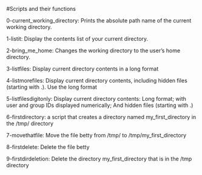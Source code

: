 #Scripts and their functions

0-current_working_directory:  Prints the absolute path name of the current working directory.

1-listit:  Display the contents list of your current directory.

2-bring_me_home:  Changes the working directory to the user’s home directory.

 3-listfiles: Display current directory contents in a long format

 4-listmorefiles: Display current directory contents, including hidden files (starting with .). Use the long format

 5-listfilesdigitonly: Display current directory contents: Long format; with user and group IDs displayed numerically; And hidden files (starting with .)

 6-firstdirectory: a script that creates a directory named my_first_directory in the /tmp/ directory

 7-movethatfile: Move the file betty from /tmp/ to /tmp/my_first_directory

 8-firstdelete: Delete the file betty

 9-firstdirdeletion: Delete the directory my_first_directory that is in the /tmp directory
